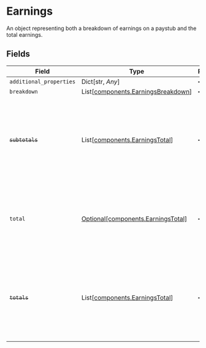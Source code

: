 # Earnings

An object representing both a breakdown of earnings on a paystub and the total earnings.


## Fields

| Field                                                                                                                   | Type                                                                                                                    | Required                                                                                                                | Description                                                                                                             |
| ----------------------------------------------------------------------------------------------------------------------- | ----------------------------------------------------------------------------------------------------------------------- | ----------------------------------------------------------------------------------------------------------------------- | ----------------------------------------------------------------------------------------------------------------------- |
| `additional_properties`                                                                                                 | Dict[str, *Any*]                                                                                                        | :heavy_minus_sign:                                                                                                      | N/A                                                                                                                     |
| `breakdown`                                                                                                             | List[[components.EarningsBreakdown](../../models/components/earningsbreakdown.md)]                                      | :heavy_minus_sign:                                                                                                      | N/A                                                                                                                     |
| ~~`subtotals`~~                                                                                                         | List[[components.EarningsTotal](../../models/components/earningstotal.md)]                                              | :heavy_minus_sign:                                                                                                      | : warning: ** DEPRECATED **: This will be removed in a future release, please migrate away from it as soon as possible. |
| `total`                                                                                                                 | [Optional[components.EarningsTotal]](../../models/components/earningstotal.md)                                          | :heavy_minus_sign:                                                                                                      | An object representing both the current pay period and year to date amount for an earning category.                     |
| ~~`totals`~~                                                                                                            | List[[components.EarningsTotal](../../models/components/earningstotal.md)]                                              | :heavy_minus_sign:                                                                                                      | : warning: ** DEPRECATED **: This will be removed in a future release, please migrate away from it as soon as possible. |